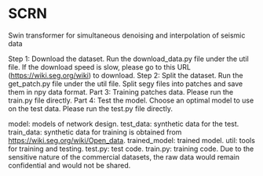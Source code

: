 # SCRN
Swin transformer for simultaneous denoising and interpolation of seismic data

Step 1: Download the dataset. 
Run the download_data.py file under the util file. If the download speed is slow, please go to this URL (https://wiki.seg.org/wiki) to download.
Step 2: Split the dataset. 
Run the get_patch.py file under the util file. Split segy files into patches and save them in npy data format.
Part 3: Training patches data. 
Please run the train.py file directly.
Part 4: Test the model. 
Choose an optimal model to use on the test data. Please run the test.py file directly.

model: models of network design.
test_data: synthetic data for the test.
train_data: synthetic data for training is obtained from https://wiki.seg.org/wiki/Open_data.
trained_model: trained model.
util: tools for training and testing.
test.py: test code.
train.py: training code.
Due to the sensitive nature of the commercial datasets, the raw data would remain confidential and would not be shared.
